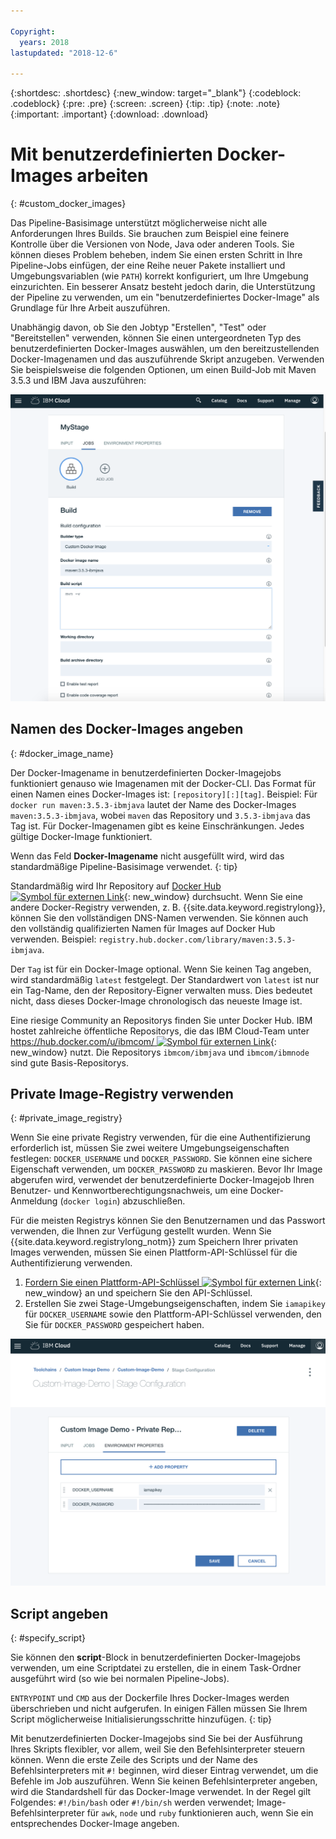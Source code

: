 ```yaml
---

Copyright:
  years: 2018
lastupdated: "2018-12-6"

---
```


{:shortdesc: .shortdesc}
{:new_window: target="_blank"}
{:codeblock: .codeblock}
{:pre: .pre}
{:screen: .screen}
{:tip: .tip}
{:note: .note}
{:important: .important}
{:download: .download}


# Mit benutzerdefinierten Docker-Images arbeiten
{: #custom_docker_images}

Das Pipeline-Basisimage unterstützt möglicherweise nicht alle Anforderungen Ihres Builds. Sie brauchen zum Beispiel eine feinere Kontrolle über die Versionen von Node, Java oder anderen Tools. Sie können dieses Problem beheben, indem Sie einen ersten Schritt in Ihre Pipeline-Jobs einfügen, der eine Reihe neuer Pakete installiert und Umgebungsvariablen (wie `PATH`) korrekt konfiguriert, um Ihre Umgebung einzurichten. Ein besserer Ansatz besteht jedoch darin, die Unterstützung der Pipeline zu verwenden, um ein "benutzerdefiniertes Docker-Image" als Grundlage für Ihre Arbeit auszuführen.

Unabhängig davon, ob Sie den Jobtyp "Erstellen", "Test" oder "Bereitstellen" verwenden, können Sie einen untergeordneten Typ des benutzerdefinierten Docker-Images auswählen, um den bereitzustellenden Docker-Imagenamen und das auszuführende Skript anzugeben. Verwenden Sie beispielsweise die folgenden Optionen, um einen Build-Job mit Maven 3.5.3 und IBM Java auszuführen:

 ![Maven-Build mit benutzerdefiniertem Image](images/custom-image-maven-build.png)


## Namen des Docker-Images angeben
{: #docker_image_name}

Der Docker-Imagename in benutzerdefinierten Docker-Imagejobs funktioniert genauso wie Imagenamen mit der Docker-CLI. Das Format für einen Namen eines Docker-Images ist: `[repository][:][tag]`. Beispiel: Für `docker run maven:3.5.3-ibmjava` lautet der Name des Docker-Images `maven:3.5.3-ibmjava`, wobei `maven` das Repository und `3.5.3-ibmjava` das Tag ist. Für Docker-Imagenamen gibt es keine Einschränkungen. Jedes gültige Docker-Image funktioniert.

Wenn das Feld **Docker-Imagename** nicht ausgefüllt wird, wird das standardmäßige Pipeline-Basisimage verwendet. 
{: tip}

Standardmäßig wird Ihr Repository auf [Docker Hub ![Symbol für externen Link](../../icons/launch-glyph.svg "Symbol für externen Link")](https://hub.docker.com/){: new_window} durchsucht. Wenn Sie eine andere Docker-Registry verwenden, z. B. {{site.data.keyword.registrylong}}, können Sie den vollständigen DNS-Namen verwenden. Sie können auch den vollständig qualifizierten Namen für Images auf Docker Hub verwenden. Beispiel: `registry.hub.docker.com/library/maven:3.5.3-ibmjava`.

Der `Tag` ist für ein Docker-Image optional. Wenn Sie keinen Tag angeben, wird standardmäßig `latest` festgelegt. Der Standardwert von `latest` ist nur ein Tag-Name, den der Repository-Eigner verwalten muss. Dies bedeutet nicht, dass dieses Docker-Image chronologisch das neueste Image ist.

Eine riesige Community an Repositorys finden Sie unter Docker Hub. IBM hostet zahlreiche öffentliche Repositorys, die das IBM Cloud-Team unter [https://hub.docker.com/u/ibmcom/ ![Symbol für externen Link](../../icons/launch-glyph.svg "Symbol für externen Link")](https://hub.docker.com/u/ibmcom/){: new_window} nutzt. Die Repositorys `ibmcom/ibmjava` und `ibmcom/ibmnode` sind gute Basis-Repositorys. 

## Private Image-Registry verwenden
{: #private_image_registry}

Wenn Sie eine private Registry verwenden, für die eine Authentifizierung erforderlich ist, müssen Sie zwei weitere Umgebungseigenschaften festlegen: `DOCKER_USERNAME` und `DOCKER_PASSWORD`. Sie können eine sichere Eigenschaft verwenden, um `DOCKER_PASSWORD` zu maskieren. Bevor Ihr Image abgerufen wird, verwendet der benutzerdefinierte Docker-Imagejob Ihren Benutzer- und Kennwortberechtigungsnachweis, um eine Docker-Anmeldung (`docker login`) abzuschließen.

Für die meisten Registrys können Sie den Benutzernamen und das Passwort verwenden, die Ihnen zur Verfügung gestellt wurden. Wenn Sie {{site.data.keyword.registrylong_notm}} zum Speichern Ihrer privaten Images verwenden, müssen Sie einen Plattform-API-Schlüssel für die Authentifizierung verwenden. 

1. [Fordern Sie einen Plattform-API-Schlüssel ![Symbol für externen Link](../../icons/launch-glyph.svg "Symbol für externen Link")](https://cloud.ibm.com/iam/#/apikeys){: new_window} an und speichern Sie den API-Schlüssel. 
1. Erstellen Sie zwei Stage-Umgebungseigenschaften, indem Sie `iamapikey` für `DOCKER_USERNAME` sowie den Plattform-API-Schlüssel verwenden, den Sie für `DOCKER_PASSWORD` gespeichert haben.

 ![{{site.data.keyword.registrylong_notm}}-Berechtigungsnachweise](images/custom-image-private-repository.png)


## Script angeben
{: #specify_script}

Sie können den **script**-Block in benutzerdefinierten Docker-Imagejobs verwenden, um eine Scriptdatei zu erstellen, die in einem Task-Ordner ausgeführt wird (so wie bei normalen Pipeline-Jobs). 

`ENTRYPOINT` und `CMD` aus der Dockerfile Ihres Docker-Images werden überschrieben und nicht aufgerufen. In einigen Fällen müssen Sie Ihrem Script möglicherweise Initialisierungsschritte hinzufügen.
{: tip}

Mit benutzerdefinierten Docker-Imagejobs sind Sie bei der Ausführung Ihres Skripts flexibler, vor allem, weil Sie den Befehlsinterpreter steuern können. Wenn die erste Zeile des Scripts und der Name des Befehlsinterpreters mit `#!` beginnen, wird dieser Eintrag verwendet, um die Befehle im Job auszuführen. Wenn Sie keinen Befehlsinterpreter angeben, wird die Standardshell für das Docker-Image verwendet. In der Regel gilt Folgendes: `#!/bin/bash` oder `#!/bin/sh` werden verwendet; Image-Befehlsinterpreter für `awk`, `node` und `ruby` funktionieren auch, wenn Sie ein entsprechendes Docker-Image angeben.
